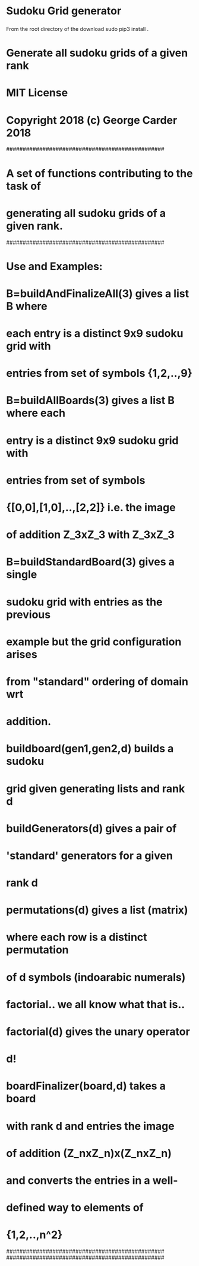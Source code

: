 # Sudoku Grid generator  
### 

From the root directory of the download
sudo pip3 install .

# Generate all sudoku grids of a given rank 
# MIT License
# Copyright 2018 (c) George Carder 2018

################################################
# A set of functions contributing to the task of
# generating all sudoku grids of a given rank.
################################################
# Use and Examples:
#
# B=buildAndFinalizeAll(3) gives a list B where
# each entry is a distinct 9x9 sudoku grid with
# entries from set of symbols {1,2,..,9}
#
# B=buildAllBoards(3) gives a list B where each
# entry is a distinct 9x9 sudoku grid with
# entries from set of symbols 
# {[0,0],[1,0],..,[2,2]} i.e. the image
# of addition Z_3xZ_3 with Z_3xZ_3
#
# B=buildStandardBoard(3) gives a single 
# sudoku grid with entries as the previous
# example but the grid configuration arises
# from "standard" ordering of domain wrt
# addition.
#
# buildboard(gen1,gen2,d) builds a sudoku
# grid given generating lists and rank d
#
# buildGenerators(d) gives a pair of 
# 'standard' generators for a given
# rank d
# permutations(d) gives a list (matrix)
# where each row is a distinct permutation
# of d symbols (indoarabic numerals)
#
# factorial.. we all know what that is..
# factorial(d) gives the unary operator
# d!
#
# boardFinalizer(board,d) takes a board
# with rank d and entries the image 
# of addition (Z_nxZ_n)x(Z_nxZ_n)
# and converts the entries in a well-
# defined way to elements of 
# {1,2,..,n^2}
################################################
################################################


